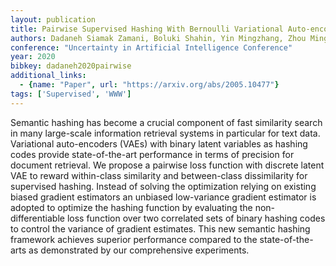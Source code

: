 ```yaml
---
layout: publication
title: Pairwise Supervised Hashing With Bernoulli Variational Auto-encoder And Self-control Gradient Estimator
authors: Dadaneh Siamak Zamani, Boluki Shahin, Yin Mingzhang, Zhou Mingyuan, Qian Xiaoning
conference: "Uncertainty in Artificial Intelligence Conference"
year: 2020
bibkey: dadaneh2020pairwise
additional_links:
  - {name: "Paper", url: "https://arxiv.org/abs/2005.10477"}
tags: ['Supervised', 'WWW']
---
```

Semantic hashing has become a crucial component of fast similarity search in many large-scale information retrieval systems in particular for text data. Variational auto-encoders (VAEs) with binary latent variables as hashing codes provide state-of-the-art performance in terms of precision for document retrieval. We propose a pairwise loss function with discrete latent VAE to reward within-class similarity and between-class dissimilarity for supervised hashing. Instead of solving the optimization relying on existing biased gradient estimators an unbiased low-variance gradient estimator is adopted to optimize the hashing function by evaluating the non-differentiable loss function over two correlated sets of binary hashing codes to control the variance of gradient estimates. This new semantic hashing framework achieves superior performance compared to the state-of-the-arts as demonstrated by our comprehensive experiments.
